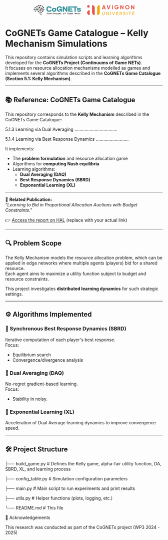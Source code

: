 <div align="center" style="display: flex; justify-content: center; align-items: center; gap: 20px;">
    <img src="cognetslogo1.png" alt="CoGNETs Logo" style="width: 30%;">
    <img src="avignon_university_logo.png" alt="Avignon University Logo" style="width: 30%;">
</div>


# CoGNETs Game Catalogue – Kelly Mechanism Simulations

This repository contains simulation scripts and learning algorithms developed for the **CoGNETs Project (Continuums of Game NETs)**.  
It focuses on resource allocation mechanisms modelled as games and implements several algorithms described in the **CoGNETs Game Catalogue (Section 5.1: Kelly Mechanism)**.

---

## 📚 Reference: CoGNETs Game Catalogue

This repository corresponds to the **Kelly Mechanism** described in the CoGNETs Game Catalogue:

5.1.3 Learning via Dual Averaging ..................................

5.1.4 Learning via Best Response Dynamics ..........................


It implements:
- The **problem formulation** and resource allocation game
- Algorithms for **computing Nash equilibria**
- Learning algorithms:
  - **Dual Averaging (DAQ)**
  - **Best Response Dynamics (SBRD)**
  - **Exponential Learning (XL)**

---

📄 **Related Publication:**  
_"Learning to Bid in Proportional Allocation Auctions with Budget Constraints."_  
 
👉 [Access the report on HAL](https://hal.archives-ouvertes.fr/hal-XXXXXXX) (replace with your actual link)

---


## 🔍 Problem Scope

The Kelly Mechanism models the resource allocation problem, which can be applied in edge networks where multiple agents (players) bid for a shared resource.  
Each agent aims to maximize a utility function subject to budget and resource constraints.

This project investigates **distributed learning dynamics** for such strategic settings.

---

## ⚙️ Algorithms Implemented

### 🔹 Synchronous Best Response Dynamics (SBRD)
Iterative computation of each player's best response.  
Focus:
- Equilibrium search
- Convergence/divergence analysis

### 🔹 Dual Averaging (DAQ)
No-regret gradient-based learning.  
Focus:
- Stability in noisy.

### 🔹 Exponential Learning (XL)
Acceleration of Dual Average learning dynamics to improve convergence speed.

---

## 🛠️ Project Structure

├── build_game.py # Defines the Kelly game,  alpha-fair utility function, DA, SBRD, XL, and learning process

├── config_table.py # Simulation configuration parameters

├── main.py # Main script to run experiments and print results

├── utils.py # Helper functions (plots, logging, etc.)

└── README.md # This file


🤝 Acknowledgements

This research was conducted as part of the CoGNETs project (WP3 2024 - 2025)
